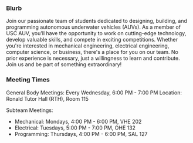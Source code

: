 ### Blurb
Join our passionate team of students dedicated to designing, building, and programming autonomous underwater vehicles (AUVs). As a member of USC AUV, you'll have the opportunity to work on cutting-edge technology, develop valuable skills, and compete in exciting competitions. Whether you're interested in mechanical engineering, electrical engineering, computer science, or business, there's a place for you on our team. No prior experience is necessary, just a willingness to learn and contribute. Join us and be part of something extraordinary!

### Meeting Times
General Body Meetings:
Every Wednesday, 6:00 PM - 7:00 PM
Location: Ronald Tutor Hall (RTH), Room 115

Subteam Meetings:
- Mechanical: Mondays, 4:00 PM - 6:00 PM, VHE 202
- Electrical: Tuesdays, 5:00 PM - 7:00 PM, OHE 132
- Programming: Thursdays, 4:00 PM - 6:00 PM, SAL 127